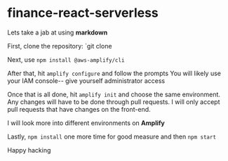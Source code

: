 # finance-react-serverless
Lets take a jab at using **markdown**

First, clone the repository: `git clone 

Next, use `npm install @aws-amplify/cli`

After that, hit `amplify configure` and follow the prompts
You will likely use your IAM console-- give yourself administrator access

Once that is all done, hit `amplify init` and choose the same environment. Any changes will have to be done through pull requests. I will only accept pull requests that have changes on the front-end.

I will look more into different environments on **Amplify**

Lastly, `npm install` one more time for good measure and then `npm start`

Happy hacking
